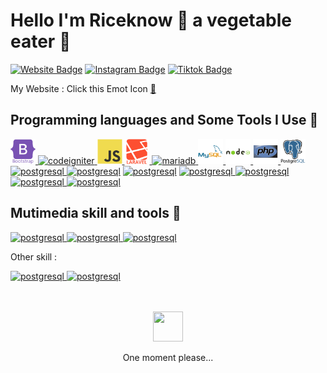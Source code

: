 # Hello I'm Riceknow 👋 a vegetable eater 🌮

[![Website Badge](https://img.shields.io/badge/-adinyahya.com-47CCCC?style=flat&logo=Google-Chrome&logoColor=white&link=https://adinyahya.com)](https://adinyahya.com)
[![Instagram Badge](https://img.shields.io/badge/-@adin_yahya-purple?style=flat&logo=instagram&logoColor=white&link=https://instagram.com/adin_yahya/)](https://instagram.com/adin_yahya)
[![Tiktok Badge](https://img.shields.io/badge/-@riceknow-2A454B?style=flat&logo=tiktok&logoColor=white&link=https://tiktok.com/riceknow/)](https://tiktok.com/adin_yahya)

<p align="left" dir="auto"> 
My Website : Click this Emot Icon <a href="https://linktr.ee/adinyahya">🤤</a>
</p>
  
<h2>Programming languages and Some Tools I Use 🚀</h2>

<p align="left" dir="auto"> 
  <a href="https://getbootstrap.com" rel="nofollow"> <img src="https://raw.githubusercontent.com/devicons/devicon/master/icons/bootstrap/bootstrap-plain-wordmark.svg" alt="bootstrap" width="40" height="40" style="max-width: 100%;"> </a>
  <a href="https://codeigniter.com" rel="nofollow"> <img src="https://camo.githubusercontent.com/cb2c772e9224dd5dc0e451cb4dc876e7e0aab84350175de5fe9fc9dd9ae555c6/68747470733a2f2f63646e2e776f726c64766563746f726c6f676f2e636f6d2f6c6f676f732f636f646569676e697465722e737667" alt="codeigniter" width="40" height="40" data-canonical-src="https://cdn.worldvectorlogo.com/logos/codeigniter.svg" style="max-width: 100%;"> </a> 
  <a href="https://developer.mozilla.org/en-US/docs/Web/JavaScript" rel="nofollow"> <img src="https://raw.githubusercontent.com/devicons/devicon/master/icons/javascript/javascript-original.svg" alt="javascript" width="40" height="40" style="max-width: 100%;"> </a> <a href="https://laravel.com/" rel="nofollow"> <img src="https://raw.githubusercontent.com/devicons/devicon/master/icons/laravel/laravel-plain-wordmark.svg" alt="laravel" width="40" height="40" style="max-width: 100%;"> </a> 
  <a href="https://mariadb.org/" rel="nofollow"> <img src="https://camo.githubusercontent.com/c801bc4030f308500f29b695f0771ba313b3b2088c91d06152b5cc5a050e3127/68747470733a2f2f7777772e766563746f726c6f676f2e7a6f6e652f6c6f676f732f6d6172696164622f6d6172696164622d69636f6e2e737667" alt="mariadb" width="40" height="40" data-canonical-src="https://www.vectorlogo.zone/logos/mariadb/mariadb-icon.svg" style="max-width: 100%;"> </a> 
  <a href="https://www.mysql.com/" rel="nofollow"> <img src="https://raw.githubusercontent.com/devicons/devicon/master/icons/mysql/mysql-original-wordmark.svg" alt="mysql" width="40" height="40" style="max-width: 100%;"> </a>
  <a href="https://nodejs.org" rel="nofollow"> <img src="https://raw.githubusercontent.com/devicons/devicon/master/icons/nodejs/nodejs-original-wordmark.svg" alt="nodejs" width="40" height="40" style="max-width: 100%;"> </a> 
  <a href="https://www.php.net" rel="nofollow"> <img src="https://raw.githubusercontent.com/devicons/devicon/master/icons/php/php-original.svg" alt="php" width="40" height="40" style="max-width: 100%;"> </a> 
  <a href="https://www.postgresql.org" rel="nofollow"> <img src="https://raw.githubusercontent.com/devicons/devicon/master/icons/postgresql/postgresql-original-wordmark.svg" alt="postgresql" width="40" height="40" style="max-width: 100%;"> </a> 
<a href="https://wordpress.org/" rel="nofollow"> <img src="https://cdn-icons-png.flaticon.com/512/174/174881.png" alt="postgresql" width="40" height="40" style="max-width: 100%;"> </a>
  <a href="https://ubuntu.com/" rel="nofollow"> <img src="https://cdn-icons-png.flaticon.com/512/5969/5969282.png" alt="postgresql" width="40" height="40" style="max-width: 100%;"></a>
    <a href="https://www.apple.com/id/macos/monterey/" rel="nofollow"> <img src="https://cdn-icons-png.flaticon.com/512/0/747.png" alt="postgresql" width="40" height="40" style="max-width: 100%;"></a>
      <a href="https://www.linux.org/" rel="nofollow"> <img src="https://cdn-icons-png.flaticon.com/512/6124/6124995.png" alt="postgresql" width="40" height="40" style="max-width: 100%;">
  </a> 
   <a href="https://en.wikipedia.org/wiki/API" rel="nofollow"> <img src="https://cdn.icon-icons.com/icons2/2104/PNG/512/api_icon_129131.png" alt="postgresql" width="40" height="40" style="max-width: 100%;">
  </a> 
   <a href="https://www.nginx.com/" rel="nofollow"> <img src="https://cdn.icon-icons.com/icons2/2415/PNG/512/nginx_original_logo_icon_146413.png" alt="postgresql" width="40" height="40" style="max-width: 100%;">
  </a> 
  <a href="https://www.apache.org/" rel="nofollow"> <img src="https://cdn.icon-icons.com/icons2/2415/PNG/512/apache_original_logo_icon_146644.png" alt="postgresql" width="40" height="40" style="max-width: 100%;">
  </a> 
</p>
  
 <h2>Mutimedia skill and tools 🧐 </h2>
 
 <p align="left" dir="auto"> 
  <a href="https://www.adobe.com" rel="nofollow"> <img src="https://cdn.icon-icons.com/icons2/3070/PNG/512/psd_file_design_graphic_digital_artwork_adobe_photoshop_icon_191032.png" alt="postgresql" width="40" height="40" style="max-width: 100%;"> </a>
  <a href="https://www.adobe.com" rel="nofollow"> <img src="https://cdn.icon-icons.com/icons2/3070/PNG/512/adobe_premiere_pro_premiere_pro_multimedia_software_aplication_icon_191049.png" alt="postgresql" width="40" height="40" style="max-width: 100%;"> </a>
  <a href="https://www.canva.com" rel="nofollow"> <img src="https://cdn.icon-icons.com/icons2/2699/PNG/512/canva_logo_icon_168460.png" alt="postgresql" width="40" height="40" style="max-width: 100%;"> </a>
  </p>
  
  
  Other skill :
  
   <p align="left" dir="auto"> 
  <a href="https://www.adobe.com" rel="nofollow"> <img src="https://cdn.icon-icons.com/icons2/1881/PNG/512/iconfinder-social-media-4341269_120580.png" alt="postgresql" width="40" height="40" style="max-width: 100%;"> </a>
  <a href="https://www.adobe.com" rel="nofollow"> <img src="https://cdn.icon-icons.com/icons2/560/PNG/512/API_icon-icons.com_53706.png" alt="postgresql" width="40" height="40" style="max-width: 100%;"> </a>
  </p>
  
  <div align="center">
  <br>
  <br>
  <a href="https://github.com/adinyahya/"><img src="https://github.githubassets.com/images/mona-loading-dark.gif" width="48" height="48"></a>
  <p>One moment please...</p>
  <br>
  <br>
</a>
  

